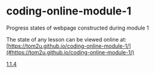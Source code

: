 # coding-online-module-1
Progress states of webpage constructed during module 1

The state of any lesson can be viewed online at: [https://tom2u.github.io/coding-online-module-1/](#https://tom2u.github.io/coding-online-module-1/)

[1.1.4](#https://tom2u.github.io/coding-online-module-1/1.1.4/RUN-BUDDY)
